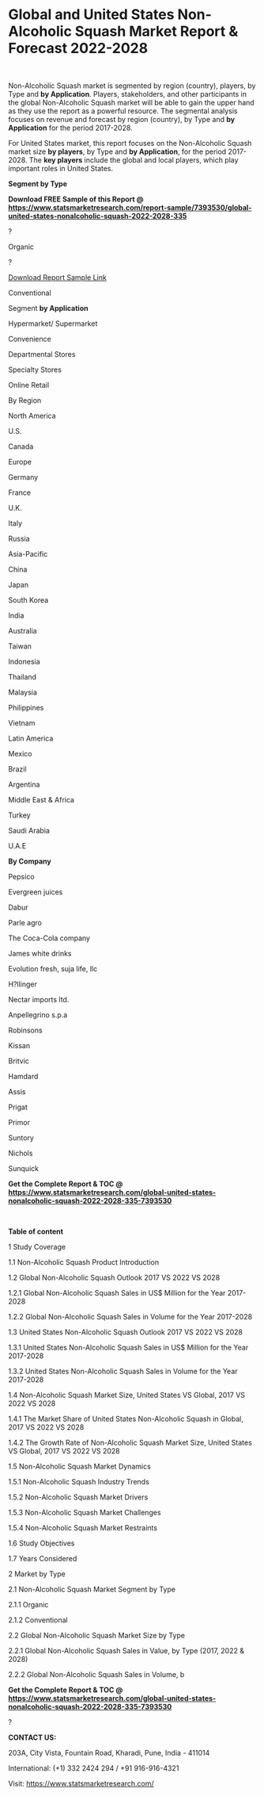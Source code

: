 <h1>Global and United States Non-Alcoholic Squash Market Report & Forecast 2022-2028</h1><br/><p>Non-Alcoholic Squash market is segmented by region (country), players, by Type and <strong>by Application</strong>. Players, stakeholders, and other participants in the global Non-Alcoholic Squash market will be able to gain the upper hand as they use the report as a powerful resource. The segmental analysis focuses on revenue and forecast by region (country), by Type and <strong>by Application</strong> for the period 2017-2028.</p>
 
 
 
 <p>For United States market, this report focuses on the Non-Alcoholic Squash market size <strong>by players</strong>, by Type and <strong>by Application</strong>, for the period 2017-2028. The <strong>key players</strong> include the global and local players, which play important roles in United States.</p>
 
 
 
 <p><strong>Segment by Type</strong></p>
 
 
 
 <div><b>Download FREE Sample of this Report @ <a href="https://www.statsmarketresearch.com/download-free-sample/7393530/global-united-states-nonalcoholic-squash-2022-2028-335">https://www.statsmarketresearch.com/report-sample/7393530/global-united-states-nonalcoholic-squash-2022-2028-335</a></b></div>
 
 
 
 <p>? </p>
 
 
 
 <p>Organic</p>
 
 
 
 <p>? </p>
 
 
 
 <p><a href="https://www.statsmarketresearch.com/download-free-sample/7393530/global-united-states-nonalcoholic-squash-2022-2028-335">Download Report Sample Link</a></p>
 
 
 
 <p>Conventional</p>
 
 
 
 <p>Segment <strong>by Application</strong></p>
 
 
 
 <p>Hypermarket/ Supermarket</p>
 
 
 
 <p>Convenience</p>
 
 
 
 <p>Departmental Stores</p>
 
 
 
 <p>Specialty Stores</p>
 
 
 
 <p>Online Retail</p>
 
 
 
 <p>By Region</p>
 
 
 
 <p>North America</p>
 
 
 
 <p>U.S.</p>
 
 
 
 <p>Canada</p>
 
 
 
 <p>Europe</p>
 
 
 
 <p>Germany</p>
 
 
 
 <p>France</p>
 
 
 
 <p>U.K.</p>
 
 
 
 <p>Italy</p>
 
 
 
 <p>Russia</p>
 
 
 
 <p>Asia-Pacific</p>
 
 
 
 <p>China</p>
 
 
 
 <p>Japan</p>
 
 
 
 <p>South Korea</p>
 
 
 
 <p>India</p>
 
 
 
 <p>Australia</p>
 
 
 
 <p>Taiwan</p>
 
 
 
 <p>Indonesia</p>
 
 
 
 <p>Thailand</p>
 
 
 
 <p>Malaysia</p>
 
 
 
 <p>Philippines</p>
 
 
 
 <p>Vietnam</p>
 
 
 
 <p>Latin America</p>
 
 
 
 <p>Mexico</p>
 
 
 
 <p>Brazil</p>
 
 
 
 <p>Argentina</p>
 
 
 
 <p>Middle East & Africa</p>
 
 
 
 <p>Turkey</p>
 
 
 
 <p>Saudi Arabia</p>
 
 
 
 <p>U.A.E</p>
 
 
 
 <p><strong>By Company</strong></p>
 
 
 
 <p>Pepsico</p>
 
 
 
 <p>Evergreen juices</p>
 
 
 
 <p>Dabur</p>
 
 
 
 <p>Parle agro</p>
 
 
 
 <p>The Coca-Cola company</p>
 
 
 
 <p>James white drinks</p>
 
 
 
 <p>Evolution fresh, suja life, llc</p>
 
 
 
 <p>H?llinger</p>
 
 
 
 <p>Nectar imports ltd.</p>
 
 
 
 <p>Anpellegrino s.p.a</p>
 
 
 
 <p>Robinsons</p>
 
 
 
 <p>Kissan</p>
 
 
 
 <p>Britvic</p>
 
 
 
 <p>Hamdard</p>
 
 
 
 <p>Assis</p>
 
 
 
 <p>Prigat</p>
 
 
 
 <p>Primor</p>
 
 
 
 <p>Suntory</p>
 
 
 
 <p>Nichols</p>
 
 
 
 <p>Sunquick</p>
 
 
 
 <div><b>Get the Complete Report & TOC @ <a href="https://www.statsmarketresearch.com/global-united-states-nonalcoholic-squash-2022-2028-335-7393530">https://www.statsmarketresearch.com/global-united-states-nonalcoholic-squash-2022-2028-335-7393530</a></b></div>
 
 
 
 <p><br />
 
 <b>Table of content</b></p>
 
 
 
 <p>1 Study Coverage<br />
 
 1.1 Non-Alcoholic Squash Product Introduction<br />
 
 1.2 Global Non-Alcoholic Squash Outlook 2017 VS 2022 VS 2028<br />
 
 1.2.1 Global Non-Alcoholic Squash Sales in US$ Million for the Year 2017-2028<br />
 
 1.2.2 Global Non-Alcoholic Squash Sales in Volume for the Year 2017-2028<br />
 
 1.3 United States Non-Alcoholic Squash Outlook 2017 VS 2022 VS 2028<br />
 
 1.3.1 United States Non-Alcoholic Squash Sales in US$ Million for the Year 2017-2028<br />
 
 1.3.2 United States Non-Alcoholic Squash Sales in Volume for the Year 2017-2028<br />
 
 1.4 Non-Alcoholic Squash Market Size, United States VS Global, 2017 VS 2022 VS 2028<br />
 
 1.4.1 The Market Share of United States Non-Alcoholic Squash in Global, 2017 VS 2022 VS 2028<br />
 
 1.4.2 The Growth Rate of Non-Alcoholic Squash Market Size, United States VS Global, 2017 VS 2022 VS 2028<br />
 
 1.5 Non-Alcoholic Squash Market Dynamics<br />
 
 1.5.1 Non-Alcoholic Squash Industry Trends<br />
 
 1.5.2 Non-Alcoholic Squash Market Drivers<br />
 
 1.5.3 Non-Alcoholic Squash Market Challenges<br />
 
 1.5.4 Non-Alcoholic Squash Market Restraints<br />
 
 1.6 Study Objectives<br />
 
 1.7 Years Considered<br />
 
 2 Market by Type<br />
 
 2.1 Non-Alcoholic Squash Market Segment by Type<br />
 
 2.1.1 Organic<br />
 
 2.1.2 Conventional<br />
 
 2.2 Global Non-Alcoholic Squash Market Size by Type<br />
 
 2.2.1 Global Non-Alcoholic Squash Sales in Value, by Type (2017, 2022 & 2028)<br />
 
 2.2.2 Global Non-Alcoholic Squash Sales in Volume, b</p>
 
 
 
 <div><b>Get the Complete Report & TOC @ <a href="https://www.statsmarketresearch.com/global-united-states-nonalcoholic-squash-2022-2028-335-7393530">https://www.statsmarketresearch.com/global-united-states-nonalcoholic-squash-2022-2028-335-7393530</a></b></div>
 
 
 
 <p>? </p>
 
 
 
 <p><b>CONTACT US:</b><br />
 
 203A, City Vista, Fountain Road, Kharadi, Pune, India - 411014<br />
 
 International: (+1) 332 2424 294 / +91 916-916-4321<br />
 
 Visit: <a href="https://www.statsmarketresearch.com/">https://www.statsmarketresearch.com/</a></p>